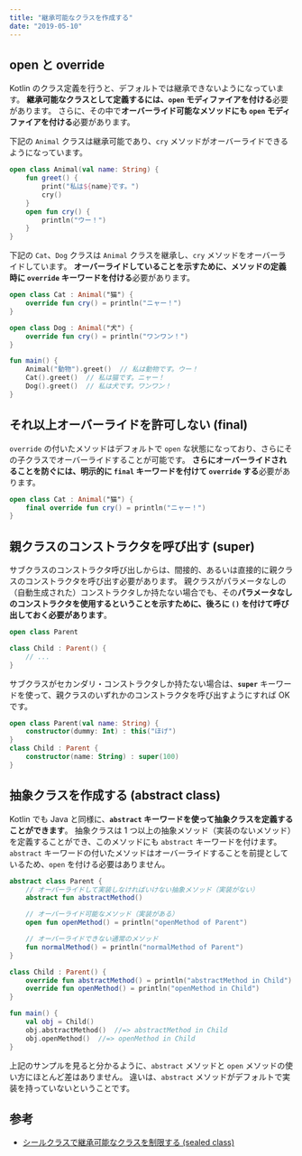 ```yaml
---
title: "継承可能なクラスを作成する"
date: "2019-05-10"
---
```


open と override
----

Kotlin のクラス定義を行うと、デフォルトでは継承できないようになっています。
**継承可能なクラスとして定義するには、`open` モディファイアを付ける**必要があります。
さらに、その中で**オーバーライド可能なメソッドにも `open` モディファイアを付ける**必要があります。

下記の `Animal` クラスは継承可能であり、`cry` メソッドがオーバーライドできるようになっています。

```kotlin
open class Animal(val name: String) {
    fun greet() {
        print("私は${name}です。")
        cry()
    }
    open fun cry() {
        println("ウー！")
    }
}
```

下記の `Cat`、`Dog` クラスは `Animal` クラスを継承し、`cry` メソッドをオーバーライドしています。
**オーバーライドしていることを示すために、メソッドの定義時に `override` キーワードを付ける**必要があります。

```kotlin
open class Cat : Animal("猫") {
    override fun cry() = println("ニャー！")
}

open class Dog : Animal("犬") {
    override fun cry() = println("ワンワン！")
}

fun main() {
    Animal("動物").greet()  // 私は動物です。ウー！
    Cat().greet()  // 私は猫です。ニャー！
    Dog().greet()  // 私は犬です。ワンワン！
}
```


それ以上オーバーライドを許可しない (final)
----

`override` の付いたメソッドはデフォルトで `open` な状態になっており、さらにその子クラスでオーバーライドすることが可能です。
**さらにオーバーライドされることを防ぐには、明示的に `final` キーワードを付けて `override` する**必要があります。

```kotlin
open class Cat : Animal("猫") {
    final override fun cry() = println("ニャー！")
}
```


親クラスのコンストラクタを呼び出す (super)
----

サブクラスのコンストラクタ呼び出しからは、間接的、あるいは直接的に親クラスのコンストラクタを呼び出す必要があります。
親クラスがパラメータなしの（自動生成された）コンストラクタしか持たない場合でも、その**パラメータなしのコンストラクタを使用するということを示すために、後ろに `()` を付けて呼び出しておく必要があります**。

```kotlin
open class Parent

class Child : Parent() {
    // ...
}
```

サブクラスがセカンダリ・コンストラクタしか持たない場合は、**`super`** キーワードを使って、親クラスのいずれかのコンストラクタを呼び出すようにすれば OK です。

```kotlin
open class Parent(val name: String) {
    constructor(dummy: Int) : this("ほげ")
}
class Child : Parent {
    constructor(name: String) : super(100)
}
```


抽象クラスを作成する (abstract class)
----

Kotlin でも Java と同様に、**`abstract` キーワードを使って抽象クラスを定義することができます**。
抽象クラスは 1 つ以上の抽象メソッド（実装のないメソッド）を定義することができ、このメソッドにも `abstract` キーワードを付けます。
`abstract` キーワードの付いたメソッドはオーバーライドすることを前提としているため、`open` を付ける必要はありません。

```kotlin
abstract class Parent {
    // オーバーライドして実装しなければいけない抽象メソッド（実装がない）
    abstract fun abstractMethod()

    // オーバーライド可能なメソッド（実装がある）
    open fun openMethod() = println("openMethod of Parent")

    // オーバーライドできない通常のメソッド
    fun normalMethod() = println("normalMethod of Parent")
}

class Child : Parent() {
    override fun abstractMethod() = println("abstractMethod in Child")
    override fun openMethod() = println("openMethod in Child")
}

fun main() {
    val obj = Child()
    obj.abstractMethod()  //=> abstractMethod in Child
    obj.openMethod()  //=> openMethod in Child
}
```

上記のサンプルを見ると分かるように、`abstract` メソッドと `open` メソッドの使い方にほとんど差はありません。
違いは、`abstract` メソッドがデフォルトで実装を持っていないということです。


参考
----

- [シールクラスで継承可能なクラスを制限する (sealed class)](./sealed-class.html)

